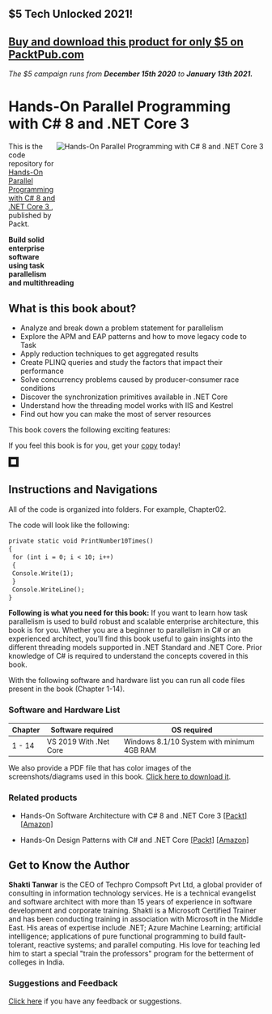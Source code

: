 ## $5 Tech Unlocked 2021!
[Buy and download this product for only $5 on PacktPub.com](https://www.packtpub.com/)
-----
*The $5 campaign         runs from __December 15th 2020__ to __January 13th 2021.__*

# Hands-On Parallel Programming with C# 8 and .NET Core 3 

<a href="https://www.packtpub.com/application-development/hands-parallel-programming-c-8-and-net-core-3?utm_source=github&utm_medium=repository&utm_campaign="><img src="https://www.packtpub.com/media/catalog/product/cache/e4d64343b1bc593f1c5348fe05efa4a6/1/2/12345mockup_b10761.png" alt="Hands-On Parallel Programming with C# 8 and .NET Core 3 " height="256px" align="right"></a>

This is the code repository for [Hands-On Parallel Programming with C# 8 and .NET Core 3 ](https://www.packtpub.com/application-development/hands-parallel-programming-c-8-and-net-core-3?utm_source=github&utm_medium=repository&utm_campaign=), published by Packt.

**Build solid enterprise software using task parallelism and multithreading**

## What is this book about?
* Analyze and break down a problem statement for parallelism
* Explore the APM and EAP patterns and how to move legacy code to Task
* Apply reduction techniques to get aggregated results
* Create PLINQ queries and study the factors that impact their performance
* Solve concurrency problems caused by producer-consumer race conditions
* Discover the synchronization primitives available in .NET Core
* Understand how the threading model works with IIS and Kestrel
* Find out how you can make the most of server resources

This book covers the following exciting features:


If you feel this book is for you, get your [copy](https://www.amazon.com/dp/178913241X) today!

<a href="https://www.packtpub.com/?utm_source=github&utm_medium=banner&utm_campaign=GitHubBanner"><img src="https://raw.githubusercontent.com/PacktPublishing/GitHub/master/GitHub.png" 
alt="https://www.packtpub.com/" border="5" /></a>

## Instructions and Navigations
All of the code is organized into folders. For example, Chapter02.

The code will look like the following:
```
private static void PrintNumber10Times()
{
 for (int i = 0; i < 10; i++)
 {
 Console.Write(1);
 }
 Console.WriteLine();
}
```

**Following is what you need for this book:**
If you want to learn how task parallelism is used to build robust and scalable enterprise architecture, this book is for you. Whether you are a beginner to parallelism in C# or an experienced architect, you’ll find this book useful to gain insights into the different threading models supported in .NET Standard and .NET Core. Prior knowledge of C# is required to understand the concepts covered in this book.

With the following software and hardware list you can run all code files present in the book (Chapter 1-14).
### Software and Hardware List
| Chapter | Software required | OS required |
| -------- | ------------------------------------ | ----------------------------------- |
| 1 - 14 | VS 2019 With .Net Core | Windows 8.1/10  System with minimum 4GB RAM  |

We also provide a PDF file that has color images of the screenshots/diagrams used in this book. [Click here to download it](https://static.packt-cdn.com/downloads/9781789132410_ColorImages.pdf).

### Related products
* Hands-On Software Architecture with C# 8 and .NET Core 3 [[Packt]](https://www.packtpub.com/programming/hands-on-software-architecture-with-c-8?utm_source=github&utm_medium=repository&utm_campaign=) [[Amazon]](https://www.amazon.com/dp/1789800935)

* Hands-On Design Patterns with C# and .NET Core  [[Packt]](https://www.packtpub.com/in/application-development/hands-design-patterns-c-and-net-core?utm_source=github&utm_medium=repository&utm_campaign=) [[Amazon]](https://www.amazon.com/dp/1789133645)


## Get to Know the Author
**Shakti Tanwar**
is the CEO of Techpro Compsoft Pvt Ltd, a global provider of consulting in information technology services. He is a technical evangelist and software architect with more than 15 years of experience in software development and corporate training. Shakti is a Microsoft Certified Trainer and has been conducting training in association with Microsoft in the Middle East. His areas of expertise include .NET; Azure Machine Learning; artificial intelligence; applications of pure functional programming to build fault-tolerant, reactive systems; and parallel computing. His love for teaching led him to start a special "train the professors" program for the betterment of colleges in India.


### Suggestions and Feedback
[Click here](https://docs.google.com/forms/d/e/1FAIpQLSdy7dATC6QmEL81FIUuymZ0Wy9vH1jHkvpY57OiMeKGqib_Ow/viewform) if you have any feedback or suggestions.


